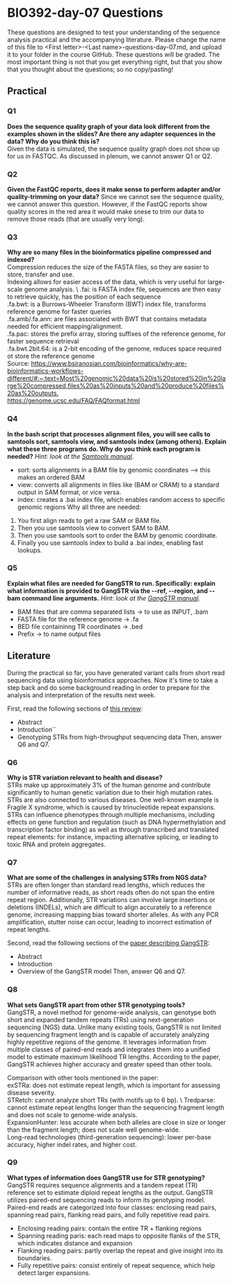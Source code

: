 
# BIO392-day-07 Questions 
These questions are designed to test your understanding of the sequence analysis practical and the accompanying literature. Please change the name of this file to \<First letter\>-\<Last name\>-questions-day-07.md, and upload it to your folder in the course GitHub.
These questions will be graded. The most important thing is not that you get everything right, but that you show that you thought about the questions; so no copy/pasting!

## Practical

### Q1
**Does the sequence quality graph of your data look different from the examples shown in the slides? Are there any adapter sequences in the data? Why do you think this is?** \
Given the data is simulated, the sequence quality graph does not show up for us in FASTQC. As discussed in plenum, we cannot answer Q1 or Q2.

### Q2
**Given the FastQC reports, does it make sense to perform adapter and/or quality-trimming on your data?**
Since we cannot see the sequence quality, we cannot answer this question. 
However, if the FastQC reports show quality scores in the red area it would make snese to trim our data to remove those reads (that are usually very long).

### Q3
**Why are so many files in the bioinformatics pipeline compressed and indexed?**\
Compression reduces the size of the FASTA files, so they are easier to store, transfer and use. \
Indexing allows for easier access of the data, which is very useful for large-scale genome analysis. \ 
.fai: is FASTA index file, sequences are then easy to retrieve quickly, has the position of each sequence \
.fa.bwt: is a Burrows-Wheeler Transform (BWT) index file, transforms reference genome for faster queries \
.fa.amb/.fa.ann: are files associated with BWT that contains metadata needed for efficient mapping/alignment. \
.fa.pac: stores the prefix array, storing suffixes of the reference genome, for faster sequence retrieval \
.fa.bwt.2bit.64: is a 2-bit encoding of the genome, reduces space required ot store the reference genome \
Source: <https://www.bsiranosian.com/bioinformatics/why-are-bioinformatics-workflows-different/#:~:text=Most%20genomic%20data%20is%20stored%20in%20large%20compressed,files%20as%20inputs%20and%20produce%20files%20as%20outputs.> \
<https://genome.ucsc.edu/FAQ/FAQformat.html>

### Q4
**In the bash script that processes alignment files, you will see calls to samtools sort, samtools view, and samtools index (among others). Explain what these three programs do. Why do you think each program is needed?**
*Hint: look at the [Samtools manual](http://www.htslib.org/doc/samtools.html)*.
- sort: sorts alignments in a BAM file by genomic coordinates --> this makes an ordered BAM
- view: converts all alignments in files like (BAM or CRAM) to a standard output in SAM format, or vice versa.
- index: creates a .bai index file, which enables random access to specific genomic regions
Why all three are needed:
1. You first align reads to get a raw SAM or BAM file.
2. Then you use samtools view to convert SAM to BAM.
3. Then you use samtools sort to order the BAM by genomic coordinate.
4. Finally you use samtools index to build a .bai index, enabling fast lookups.

### Q5
**Explain what files are needed for GangSTR to run. Specifically: explain what information is provided to GangSTR via the --ref, --region, and --bam command line arguments.**
*Hint: look at the [GangSTR manual](https://github.com/gymreklab/gangstr).*
- BAM files that are comma separated lists -> to use as INPUT, .bam
- FASTA file for the reference genome -> .fa
- BED file containinng TR coordinates -> .bed
- Prefix -> to name output files

## Literature
During the practical so far, you have generated variant calls from short read sequencing data using bioinformatics approaches. Now it's time to take a step back and do some background reading in order to prepare for the analysis and interpretation of the results next week. 

First, read the following sections of [this review](https://www.sciencedirect.com/science/article/pii/S0959437X16301538):
* Abstract
* Introduction``
* Genotyping STRs from high-throughput sequencing data
Then, answer Q6 and Q7.

### Q6
**Why is STR variation relevant to health and disease?** \
STRs make up approximately 3% of the human genome and contribute significantly to human genetic variation due to their high mutation rates.
STRs are also connected to various diseases. One well-known example is Fragile X syndrome, which is caused by trinucleotide repeat expansions.
STRs can influence phenotypes through multiple mechanisms, including effects on gene function and regulation (such as DNA hypermethylation and transcription factor binding) as well as through transcribed and translated repeat elements: for instance, impacting alternative splicing, or leading to toxic RNA and protein aggregates. 


### Q7
**What are some of the challenges in analysing STRs from NGS data?** \
STRs are often longer than standard read lengths, which reduces the number of informative reads, as short reads often do not span the entire repeat region. Additionally, STR variations can involve large insertions or deletions (INDELs), which are difficult to align accurately to a reference genome, increasing mapping bias toward shorter alleles. As with any PCR amplification, stutter noise can occur, leading to incorrect estimation of repeat lengths.


Second, read the following sections of the [paper describing GangSTR](https://academic.oup.com/nar/article/47/15/e90/5518310):
* Abstract
* Introduction
* Overview of the GangSTR model
Then, answer Q6 and Q7.

### Q8
**What sets GangSTR apart from other STR genotyping tools?** \
GangSTR, a novel method for genome-wide analysis, can genotype both short and expanded tandem repeats (TRs) using next-generation sequencing (NGS) data. Unlike many existing tools, GangSTR is not limited by sequencing fragment length and is capable of accurately analyzing highly repetitive regions of the genome. It leverages information from multiple classes of paired-end reads and integrates them into a unified model to estimate maximum likelihood TR lengths. According to the paper, GangSTR achieves higher accuracy and  greater speed than other tools.

Comparison with other tools mentioned in the paper: \
exSTRa: does not estimate repeat length, which is important for assessing disease severity. \
STRetch: cannot analyze short TRs (with motifs up to 6 bp). \ 
Tredparse: cannot estimate repeat lengths longer than the sequencing fragment length and does not scale to genome-wide analysis. \
ExpansionHunter: less accurate when both alleles are close in size or longer than the fragment length; does not scale well genome-wide. \
Long-read technologies (third-generation sequencing): lower per-base accuracy, higher indel rates, and higher cost. 

### Q9
**What types of information does GangSTR use for STR genotyping?** \
GangSTR requires sequence alignments and a tandem repeat (TR) reference set to estimate diploid repeat lengths as the output. GangSTR utilizes paired-end sequencing reads to inform its genotyping model. Paired-end reads are categorized into four classes: enclosing read pairs, spanning read pairs, flanking read pairs, and fully repetitive read pairs.
- Enclosing reading pairs: contain the entire TR + flanking regions
- Spanning reading paris: each read maps to opposite flanks of the STR, which indicates distance and expansion
- Flanking reading pairs: partly overlap the repeat and give insight into its boundaries.
- Fully repetitive pairs: consist entirely of repeat sequence, which help detect larger expansions.


